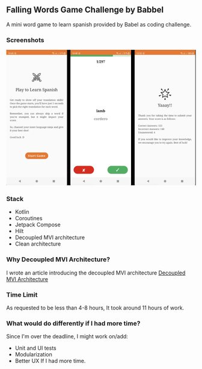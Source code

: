 <!--
 MIT License
 Copyright (c) 2022 Mehdi Janbarari (@janbarari)

 Permission is hereby granted, free of charge, to any person obtaining a copy
 of this software and associated documentation files (the "Software"), to deal
 in the Software without restriction, including without limitation the rights
 to use, copy, modify, merge, publish, distribute, sublicense, and/or sell
 copies of the Software, and to permit persons to whom the Software is
 furnished to do so, subject to the following conditions:

 The above copyright notice and this permission notice shall be included in all
 copies or substantial portions of the Software.

 THE SOFTWARE IS PROVIDED "AS IS", WITHOUT WARRANTY OF ANY KIND, EXPRESS OR
 IMPLIED, INCLUDING BUT NOT LIMITED TO THE WARRANTIES OF MERCHANTABILITY,
 FITNESS FOR A PARTICULAR PURPOSE AND NONINFRINGEMENT. IN NO EVENT SHALL THE
 AUTHORS OR COPYRIGHT HOLDERS BE LIABLE FOR ANY CLAIM, DAMAGES OR OTHER
 LIABILITY, WHETHER IN AN ACTION OF CONTRACT, TORT OR OTHERWISE, ARISING FROM,
 OUT OF OR IN CONNECTION WITH THE SOFTWARE OR THE USE OR OTHER DEALINGS IN THE
 SOFTWARE.
-->

## Falling Words Game Challenge by Babbel
A mini word game to learn spanish provided by Babel as coding challenge. 

### Screenshots
![](screenshot.png)

### Stack
- Kotlin
- Coroutines
- Jetpack Compose
- Hilt
- Decoupled MVI architecture
- Clean architecture

### Why Decoupled MVI Architecture?
I wrote an article introducing the decoupled MVI architecture
[Decoupled MVI Architecture](https://betterprogramming.pub/introducing-decoupled-mvi-approach-for-android-in-2023-b93e4a16fb1b?source=user_profile---------0----------------------------)

### Time Limit
As requested to be less than 4-8 hours, It took around 11 hours of work.

### What would do differently if I had more time?
Since I'm over the deadline, I might work on/add:
- Unit and UI tests
- Modularization
- Better UX
If I had more time.
